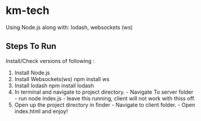 # km-tech

Using Node.js 
  along with: lodash, websockets (ws)
  
## Steps To Run
  Install/Check versions of following : 
  1. Install Node.js
  2. Install Websockets(ws)
      npm install ws
  3. Install lodash
      npm install lodash
  4. In terminal and navigate to project directory.
    - Navigate To server folder
    - run node index.js
    - leave this running, client will not work with thiss off.
  5. Open up the project directory in finder
    - Navigate to client folder.
    - Open index.html and enjoy!
  

